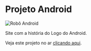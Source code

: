 # Projeto Android

![Robô Android](https://user-images.githubusercontent.com/27748793/222206495-bdac3b0f-0325-403d-9eac-d146f55b3387.png)

Site com a história do Logo do Android.

Veja este projeto no ar [clicando aqui](https://fredericompereira.github.io/projeto-android/).
